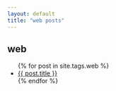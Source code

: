 ```yaml
---
layout: default
title: "web posts"
---
```

<h2>web</h2>
<ul>
  {% for post in site.tags.web %}
    <li><a href="{{ post.url }}">{{ post.title }}</a></li>
  {% endfor %}
</ul>
